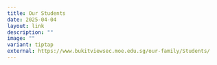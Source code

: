 ```yaml
---
title: Our Students
date: 2025-04-04
layout: link
description: ""
image: ""
variant: tiptap
external: https://www.bukitviewsec.moe.edu.sg/our-family/Students/
---
```

